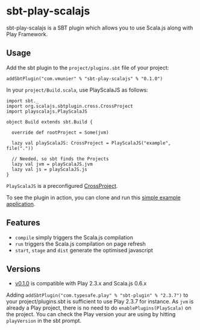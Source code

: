 # sbt-play-scalajs

sbt-play-scalajs is a SBT plugin which allows you to use Scala.js along with Play Framework.

## Usage

Add the sbt plugin to the `project/plugins.sbt` file of your project:
```
addSbtPlugin("com.vmunier" % "sbt-play-scalajs" % "0.1.0")
```

In your `project/Build.scala`, use PlayScalaJS as follows:
```
import sbt._
import org.scalajs.sbtplugin.cross.CrossProject
import playscalajs.PlayScalaJS

object Build extends sbt.Build {

  override def rootProject = Some(jvm)

  lazy val playScalaJS: CrossProject = PlayScalaJS("example", file("."))

  // Needed, so sbt finds the Projects
  lazy val jvm = playScalaJS.jvm
  lazy val js = playScalaJS.js
}
```

`PlayScalaJS` is a preconfigured [CrossProject](http://www.scala-js.org/api/sbt-scalajs/0.6.0-M2/#org.scalajs.sbtplugin.cross.CrossProject).

To see the plugin in action, you can clone and run this [simple example application](https://github.com/vmunier/play-with-scalajs-example/tree/upgrade-to-scala-js-v0.6.0-M3).

## Features

- `compile` simply triggers the Scala.js compilation
- `run` triggers the Scala.js compilation on page refresh
- `start`, `stage` and `dist` generate the optimised javascript

## Versions

- [v0.1.0](https://github.com/vmunier/sbt-play-scalajs/releases/tag/v0.1.0) is compatible with Play 2.3.x and Scala.js 0.6.x

Adding `addSbtPlugin("com.typesafe.play" % "sbt-plugin" % "2.3.7")` to your project/plugins.sbt is sufficient to use Play 2.3.7 for instance.
As `jvm` is already a Play project, there is no need to do `enablePlugins(PlayScala)` on the project.
You can check the Play version your are using by hitting `playVersion` in the sbt prompt.
